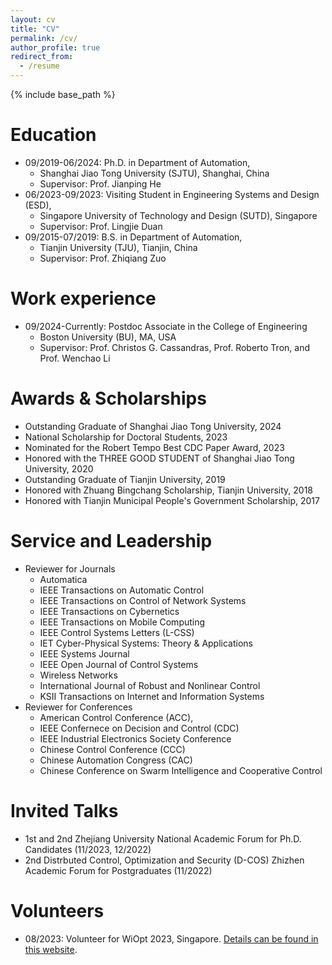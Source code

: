 ```yaml
---
layout: cv
title: "CV"
permalink: /cv/
author_profile: true
redirect_from:
  - /resume
---
```


{% include base_path %}

Education
======

* 09/2019-06/2024: Ph.D. in Department of Automation,
  * Shanghai Jiao Tong University (SJTU), Shanghai, China
  * Supervisor: Prof. Jianping He
* 06/2023-09/2023: Visiting Student in Engineering Systems and Design (ESD),
  * Singapore University of Technology and Design (SUTD), Singapore
  * Supervisor: Prof. Lingjie Duan
* 09/2015-07/2019: B.S. in Department of Automation,
  * Tianjin University (TJU), Tianjin, China
  * Supervisor: Prof. Zhiqiang Zuo



Work experience
======
* 09/2024-Currently: Postdoc Associate in the College of Engineering
  * Boston University (BU), MA, USA
  * Supervisor: Prof. Christos G. Cassandras, Prof. Roberto Tron, and Prof. Wenchao Li
  
Awards & Scholarships
======
* Outstanding Graduate of Shanghai Jiao Tong University, 2024
* National Scholarship for Doctoral Students, 2023
* Nominated for the Robert Tempo Best CDC Paper Award, 2023
* Honored with the THREE GOOD STUDENT of Shanghai Jiao Tong University, 2020
* Outstanding Graduate of Tianjin University, 2019
* Honored with Zhuang Bingchang Scholarship, Tianjin University, 2018
* Honored with Tianjin Municipal People's Government Scholarship, 2017

Service and Leadership
======
* Reviewer for Journals
  * Automatica
  * IEEE Transactions on Automatic Control
  * IEEE Transactions on Control of Network Systems
  * IEEE Transactions on Cybernetics
  * IEEE Transactions on Mobile Computing
  * IEEE Control Systems Letters (L-CSS)
  * IET Cyber-Physical Systems: Theory \& Applications
  * IEEE Systems Journal
  * IEEE Open Journal of Control Systems
  * Wireless Networks
  * International Journal of Robust and Nonlinear Control 
  * KSII Transactions on Internet and Information Systems  
* Reviewer for Conferences
  * American Control Conference (ACC), 
  * IEEE Confernece on Decision and Control (CDC)
  * IEEE Industrial Electronics Society Conference
  * Chinese Control Conference (CCC)
  * Chinese Automation Congress (CAC)
  * Chinese Conference on Swarm Intelligence and Cooperative Control
  
Invited Talks
======
  * 1st and 2nd Zhejiang University National Academic Forum for Ph.D. Candidates (11/2023, 12/2022)
  * 2nd Distrbuted Control, Optimization and Security (D-COS) Zhizhen Academic Forum for Postgraduates (11/2022)
  
Volunteers
======
  * 08/2023: Volunteer for WiOpt 2023, Singapore. [Details can be found in this website](https://esd.sutd.edu.sg/wiopt2023/index.html).
  

